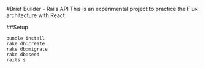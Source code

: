 #Brief Builder - Rails API
This is an experimental project to practice the Flux architecture with React

##Setup
```
bundle install
rake db:create
rake db:migrate
rake db:seed
rails s
```